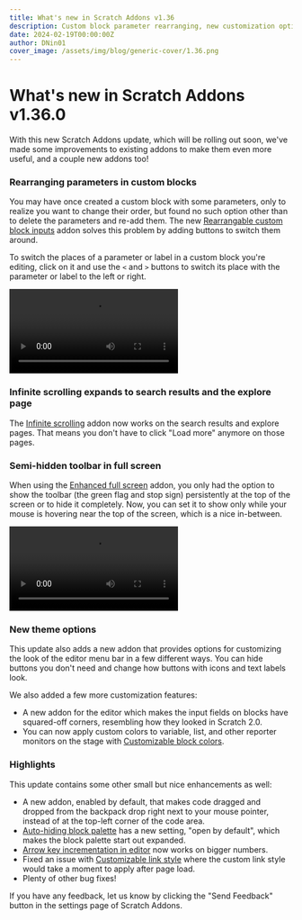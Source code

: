 ```yaml
---
title: What's new in Scratch Addons v1.36
description: Custom block parameter rearranging, new customization options, and more!
date: 2024-02-19T00:00:00Z
author: DNin01
cover_image: /assets/img/blog/generic-cover/1.36.png
---
```


# What's new in Scratch Addons v1.36.0

With this new Scratch Addons update, which will be rolling out soon, we've made some improvements to existing addons to make them even more useful, and a couple new addons too!

### Rearranging parameters in custom blocks

You may have once created a custom block with some parameters, only to realize you want to change their order, but found no such option other than to delete the parameters and re-add them. The new [Rearrangable custom block inputs](https://scratch.mit.edu/scratch-addons-extension/settings#reorder-custom-inputs) addon solves this problem by adding buttons to switch them around.

To switch the places of a parameter or label in a custom block you're editing, click on it and use the `<` and `>` buttons to switch its place with the parameter or label to the left or right.

<video src="/assets/img/blog/v1-36-released/reordering-parameters.mp4" controls type="video/mp4" autoplay loop></video>

### Infinite scrolling expands to search results and the explore page

The [Infinite scrolling](https://scratch.mit.edu/scratch-addons-extension/settings#infinite-scroll) addon now works on the search results and explore pages. That means you don't have to click "Load more" anymore on those pages.

### Semi-hidden toolbar in full screen

When using the [Enhanced full screen](https://scratch.mit.edu/scratch-addons-extension/settings#fullscreen) addon, you only had the option to show the toolbar (the green flag and stop sign) persistently at the top of the screen or to hide it completely. Now, you can set it to show only while your mouse is hovering near the top of the screen, which is a nice in-between.

<video src="/assets/img/blog/v1-36-released/fullscreen-toolbar-on-hover.mp4" controls type="video/mp4" autoplay loop></video>

### New theme options

This update also adds a new addon that provides options for customizing the look of the editor menu bar in a few different ways. You can hide buttons you don't need and change how buttons with icons and text labels look.

We also added a few more customization features:
- A new addon for the editor which makes the input fields on blocks have squared-off corners, resembling how they looked in Scratch 2.0.
- You can now apply custom colors to variable, list, and other reporter monitors on the stage with [Customizable block colors](https://scratch.mit.edu/scratch-addons-extension/settings#editor-theme3).

### Highlights

This update contains some other small but nice enhancements as well:
- A new addon, enabled by default, that makes code dragged and dropped from the backpack drop right next to your mouse pointer, instead of at the top-left corner of the code area.
- [Auto-hiding block palette](https://scratch.mit.edu/scratch-addons-extension/settings#hide-flyout) has a new setting, "open by default", which makes the block palette start out expanded.
- [Arrow key incrementation in editor](https://scratch.mit.edu/scratch-addons-extension/settings#editor-number-arrow-keys) now works on bigger numbers.
- Fixed an issue with [Customizable link style](https://scratch.mit.edu/scratch-addons-extension/settings#colorblind) where the custom link style would take a moment to apply after page load.
- Plenty of other bug fixes!

If you have any feedback, let us know by clicking the "Send Feedback" button in the settings page of Scratch Addons.

